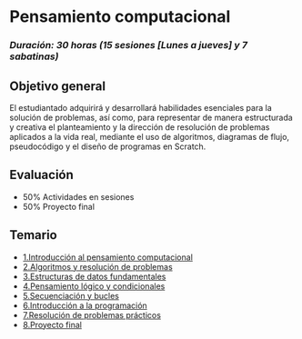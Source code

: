 # Pensamiento computacional

### *Duración: 30 horas (15 sesiones [Lunes a jueves] y 7 sabatinas)*

## Objetivo general

El estudiantado adquirirá y desarrollará habilidades esenciales para la solución de problemas, así como, para representar de manera estructurada y creativa el planteamiento y la dirección de resolución de
problemas aplicados a la vida real, mediante el uso de algoritmos, diagramas de flujo, pseudocódigo y el diseño de programas en Scratch.

## Evaluación

- 50% Actividades en sesiones
- 50% Proyecto final

## Temario 
- [1.Introducción al pensamiento computacional](./1.IAPC.md)
- [2.Algoritmos y resolución de problemas](./2.AYRDP.md)
- [3.Estructuras de datos fundamentales](./3.EDF.md)
- [4.Pensamiento lógico y condicionales](./4.PLYC.md)
- [5.Secuenciación y bucles]()
- [6.Introducción a la programación]()
- [7.Resolución de problemas prácticos]()
- [8.Proyecto final]()

